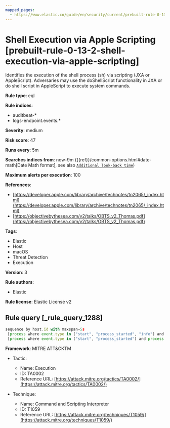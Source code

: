 ```yaml
---
mapped_pages:
  - https://www.elastic.co/guide/en/security/current/prebuilt-rule-0-13-2-shell-execution-via-apple-scripting.html
---
```


# Shell Execution via Apple Scripting [prebuilt-rule-0-13-2-shell-execution-via-apple-scripting]

Identifies the execution of the shell process (sh) via scripting (JXA or AppleScript). Adversaries may use the doShellScript functionality in JXA or do shell script in AppleScript to execute system commands.

**Rule type**: eql

**Rule indices**:

* auditbeat-*
* logs-endpoint.events.*

**Severity**: medium

**Risk score**: 47

**Runs every**: 5m

**Searches indices from**: now-9m ({{ref}}/common-options.html#date-math[Date Math format], see also [`Additional look-back time`](docs-content://solutions/security/detect-and-alert/create-detection-rule.md#rule-schedule))

**Maximum alerts per execution**: 100

**References**:

* [https://developer.apple.com/library/archive/technotes/tn2065/_index.html](https://developer.apple.com/library/archive/technotes/tn2065/_index.html)
* [https://objectivebythesea.com/v2/talks/OBTS_v2_Thomas.pdf](https://objectivebythesea.com/v2/talks/OBTS_v2_Thomas.pdf)

**Tags**:

* Elastic
* Host
* macOS
* Threat Detection
* Execution

**Version**: 3

**Rule authors**:

* Elastic

**Rule license**: Elastic License v2

## Rule query [_rule_query_1288]

```js
sequence by host.id with maxspan=5s
 [process where event.type in ("start", "process_started", "info") and process.name == "osascript"] by process.pid
 [process where event.type in ("start", "process_started") and process.name == "sh" and process.args == "-c"] by process.parent.pid
```

**Framework**: MITRE ATT&CKTM

* Tactic:

    * Name: Execution
    * ID: TA0002
    * Reference URL: [https://attack.mitre.org/tactics/TA0002/](https://attack.mitre.org/tactics/TA0002/)

* Technique:

    * Name: Command and Scripting Interpreter
    * ID: T1059
    * Reference URL: [https://attack.mitre.org/techniques/T1059/](https://attack.mitre.org/techniques/T1059/)



